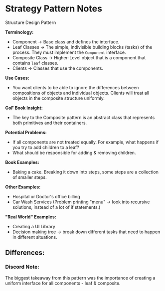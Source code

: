 # Strategy Pattern Notes
Structure Design Pattern

**Terminology:**
- Component -> Base class and defines the interface.
- Leaf Classes -> The simple, indivisible building blocks (tasks) of the process. They must implement the `Component` interface.
- Composite Class -> Higher-Level object that is a component that contains `leaf` classes. 
- Clients -> Classes that use the components.

**Use Cases:**
- You want clients to be able to ignore the differences between compositions of objects and individual objects. Clients will treat all objects in the composite structure uniformly.

**GoF Book Insight:**
- The key to the Composite pattern is an abstract class that represents both primitives and their containers.

**Potential Problems:**
- If all components are not treated equally. For example, what happens if you try to add children to a leaf?
- What should be responsible for adding & removing children.

**Book Examples:**
- Baking a cake. Breaking it down into steps, some steps are a collection of smaller steps.

**Other Examples:**
- Hospital or Doctor's office billing
- Car Wash Services (Problem printing "menu" -> look into recursive solutions, instead of a lot of if statements.)

**"Real World" Examples:**
- Creating a UI Library
- Decision making tree -> break down different tasks that need to happen in different situations.

## Differences:

### Discord Note:
The biggest takeaway from this pattern was the importance of creating a uniform interface for all components - leaf & composite.
